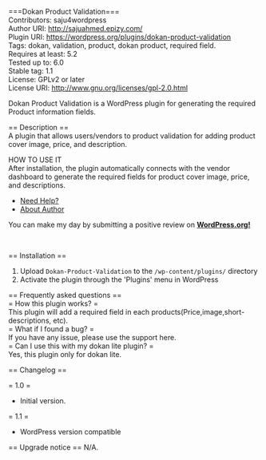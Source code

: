 ===Dokan Product Validation===</br>
Contributors: saju4wordpress</br>
Author URI:  http://sajuahmed.epizy.com/</br>
Plugin URI: https://wordpress.org/plugins/dokan-product-validation</br>
Tags: dokan, validation, product, dokan product, required field.</br>
Requires at least: 5.2</br>
Tested up to: 6.0</br>
Stable tag: 1.1</br>
License: GPLv2 or later </br>
License URI: http://www.gnu.org/licenses/gpl-2.0.html</br>

Dokan Product Validation is a WordPress plugin for generating the required Product information fields.</br>

== Description ==</br>
A plugin that allows users/vendors to product validation for adding product cover image, price, and description.</br>

HOW TO USE IT</br>
After installation, the plugin automatically connects with the vendor dashboard to generate the required fields for product cover image, price, and descriptions.</br> 


*   [Need Help?](http://sajuahmed.epizy.com/)</br>
*   [About Author](http://sajuahmed.epizy.com/)</br>


You can make my day by submitting a positive review on <a href="https://wordpress.org/support/plugin/dokan-product-validation/reviews/" target="_blank"><strong>WordPress.org!</strong></a></p></br>

== Installation ==</br>
1. Upload `Dokan-Product-Validation` to the `/wp-content/plugins/` directory</br>
2. Activate the plugin through the 'Plugins' menu in WordPress</br>

== Frequently asked questions ==</br>
= How this plugin works? =</br>
This plugin will add a required field in each products(Price,image,short-descriptions, etc).</br>
= What if I found a bug? =</br>
If you have any issue, please use the support here.</br>
= Can I use this with my dokan lite plugin? =</br>
Yes, this plugin only for dokan lite.</br>

== Changelog ==

= 1.0 =

* Initial version.

= 1.1 =

* WordPress version compatible

== Upgrade notice ==
N/A.
